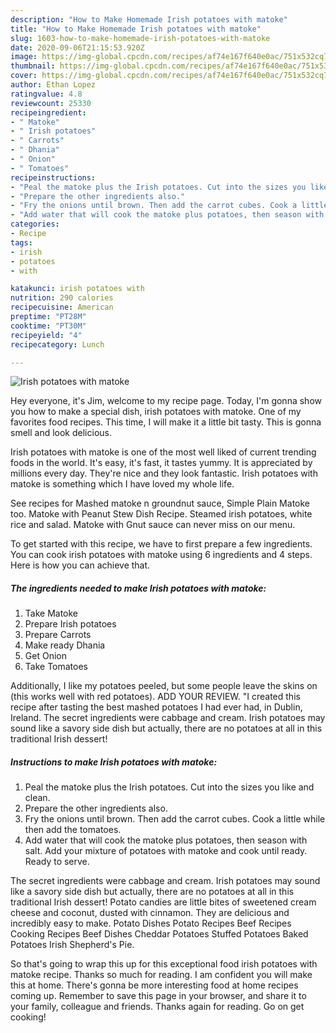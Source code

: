 ```yaml
---
description: "How to Make Homemade Irish potatoes with matoke"
title: "How to Make Homemade Irish potatoes with matoke"
slug: 1603-how-to-make-homemade-irish-potatoes-with-matoke
date: 2020-09-06T21:15:53.920Z
image: https://img-global.cpcdn.com/recipes/af74e167f640e0ac/751x532cq70/irish-potatoes-with-matoke-recipe-main-photo.jpg
thumbnail: https://img-global.cpcdn.com/recipes/af74e167f640e0ac/751x532cq70/irish-potatoes-with-matoke-recipe-main-photo.jpg
cover: https://img-global.cpcdn.com/recipes/af74e167f640e0ac/751x532cq70/irish-potatoes-with-matoke-recipe-main-photo.jpg
author: Ethan Lopez
ratingvalue: 4.8
reviewcount: 25330
recipeingredient:
- " Matoke"
- " Irish potatoes"
- " Carrots"
- " Dhania"
- " Onion"
- " Tomatoes"
recipeinstructions:
- "Peal the matoke plus the Irish potatoes. Cut into the sizes you like and clean."
- "Prepare the other ingredients also."
- "Fry the onions until brown. Then add the carrot cubes. Cook a little while then add the tomatoes."
- "Add water that will cook the matoke plus potatoes, then season with salt. Add your mixture of potatoes with matoke and cook until ready. Ready to serve."
categories:
- Recipe
tags:
- irish
- potatoes
- with

katakunci: irish potatoes with 
nutrition: 290 calories
recipecuisine: American
preptime: "PT28M"
cooktime: "PT30M"
recipeyield: "4"
recipecategory: Lunch

---
```



![Irish potatoes with matoke](https://img-global.cpcdn.com/recipes/af74e167f640e0ac/751x532cq70/irish-potatoes-with-matoke-recipe-main-photo.jpg)

Hey everyone, it's Jim, welcome to my recipe page. Today, I'm gonna show you how to make a special dish, irish potatoes with matoke. One of my favorites food recipes. This time, I will make it a little bit tasty. This is gonna smell and look delicious.

Irish potatoes with matoke is one of the most well liked of current trending foods in the world. It's easy, it's fast, it tastes yummy. It is appreciated by millions every day. They're nice and they look fantastic. Irish potatoes with matoke is something which I have loved my whole life.

See recipes for Mashed matoke n groundnut sauce, Simple Plain Matoke too. Matoke with Peanut Stew Dish Recipe. Steamed irish potatoes, white rice and salad. Matoke with Gnut sauce can never miss on our menu.


To get started with this recipe, we have to first prepare a few ingredients. You can cook irish potatoes with matoke using 6 ingredients and 4 steps. Here is how you can achieve that.

<!--inarticleads1-->

##### The ingredients needed to make Irish potatoes with matoke:

1. Take  Matoke
1. Prepare  Irish potatoes
1. Prepare  Carrots
1. Make ready  Dhania
1. Get  Onion
1. Take  Tomatoes


Additionally, I like my potatoes peeled, but some people leave the skins on (this works well with red potatoes). ADD YOUR REVIEW. &#34;I created this recipe after tasting the best mashed potatoes I had ever had, in Dublin, Ireland. The secret ingredients were cabbage and cream. Irish potatoes may sound like a savory side dish but actually, there are no potatoes at all in this traditional Irish dessert! 

<!--inarticleads2-->

##### Instructions to make Irish potatoes with matoke:

1. Peal the matoke plus the Irish potatoes. Cut into the sizes you like and clean.
1. Prepare the other ingredients also.
1. Fry the onions until brown. Then add the carrot cubes. Cook a little while then add the tomatoes.
1. Add water that will cook the matoke plus potatoes, then season with salt. Add your mixture of potatoes with matoke and cook until ready. Ready to serve.


The secret ingredients were cabbage and cream. Irish potatoes may sound like a savory side dish but actually, there are no potatoes at all in this traditional Irish dessert! Potato candies are little bites of sweetened cream cheese and coconut, dusted with cinnamon. They are delicious and incredibly easy to make. Potato Dishes Potato Recipes Beef Recipes Cooking Recipes Beef Dishes Cheddar Potatoes Stuffed Potatoes Baked Potatoes Irish Shepherd&#39;s Pie. 

So that's going to wrap this up for this exceptional food irish potatoes with matoke recipe. Thanks so much for reading. I am confident you will make this at home. There's gonna be more interesting food at home recipes coming up. Remember to save this page in your browser, and share it to your family, colleague and friends. Thanks again for reading. Go on get cooking!
